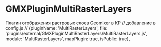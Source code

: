 GMXPluginMultiRasterLayers
==========================

Плагин отображения растровых слоев Geomixer в КР
//  добавление в config.js
//   {pluginName: 'MultiRasterLayers', file: 'plugins/external/GMXPluginMultiRasterLayers/MultiRasterLayers.js', module: 'MultiRasterLayers', mapPlugin: true, isPublic: true},

